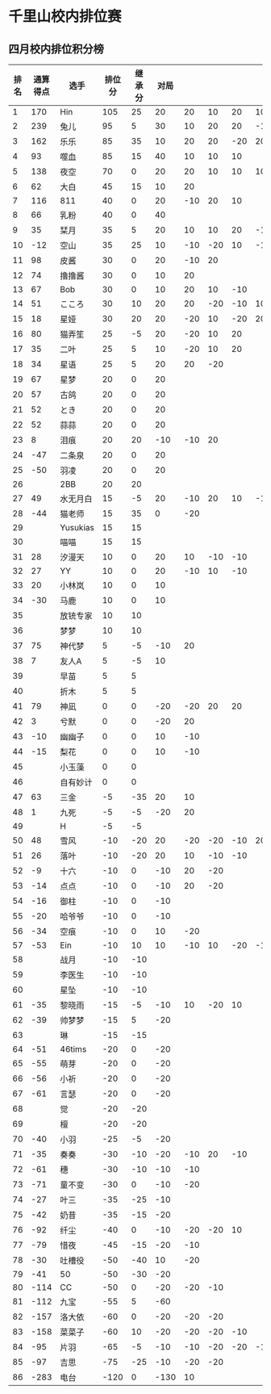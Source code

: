 # 千里山校内排位赛

## 四月校内排位积分榜

| 排名 | 通算得点   | 选手             | 排位分 | 继承分     | 对局  |    |    |    |    |    |    |    |    |    |    |
| ---- | ---------- | ---------------- | ------ | ---------- | -------- |-------- |-------- |-------- |-------- |-------- |-------- |-------- |-------- |-------- |-------- |
1|170|Hin|105|25|20|20|10|20|10||||||||||||||||||||||||||||||||
2|239|兔儿|95|5|30|10|20|20|-10|10|10|-10|20|-10|||||||||||||||||||||||||||
3|162|乐乐|85|35|10|20|20|-20|20|20|-20||||||||||||||||||||||||||||||
4|93|噬血|85|15|40|10|10|10|||||||||||||||||||||||||||||||||
5|138|夜空|70|0|20|20|10|10|10|20|-20||||||||||||||||||||||||||||||
6|62|大白|45|15|10|20|||||||||||||||||||||||||||||||||||
7|116|811|40|0|20|-10|20|10|||||||||||||||||||||||||||||||||
8|66|乳粉|40|0|40||||||||||||||||||||||||||||||||||||
9|35|栞月|35|5|20|10|10|20|-10|-10|-20|10|||||||||||||||||||||||||||||
10|-12|空山|35|25|10|-10|-20|10|-10|20|10||||||||||||||||||||||||||||||
11|98|皮酱|30|0|20|-10|20||||||||||||||||||||||||||||||||||
12|74|撸撸酱|30|0|10|20|||||||||||||||||||||||||||||||||||
13|67|Bob|30|0|10|20|10|-10|||||||||||||||||||||||||||||||||
14|51|こころ|30|10|20|20|-20|-10|10||||||||||||||||||||||||||||||||
15|18|星娅|30|20|20|-20|10|-20|20||||||||||||||||||||||||||||||||
16|80|猫弄笙|25|-5|20|-20|10|20|||||||||||||||||||||||||||||||||
17|35|二叶|25|5|10|-20|10|20|||||||||||||||||||||||||||||||||
18|34|星语|25|5|20|20|-20||||||||||||||||||||||||||||||||||
19|67|星梦|20|0|20||||||||||||||||||||||||||||||||||||
20|57|古鸽|20|0|20||||||||||||||||||||||||||||||||||||
21|52|とき|20|0|20||||||||||||||||||||||||||||||||||||
22|52|蒜蒜|20|0|20||||||||||||||||||||||||||||||||||||
23|8|泪痕|20|20|-10|-10|20||||||||||||||||||||||||||||||||||
24|-47|二条泉|20|0|20||||||||||||||||||||||||||||||||||||
25|-50|羽凌|20|0|20||||||||||||||||||||||||||||||||||||
26||2BB|20|20|||||||||||||||||||||||||||||||||||||
27|49|水无月白|15|-5|20|-10|20|10|-10|-10|10|-10|||||||||||||||||||||||||||||
28|-44|猫老师|15|35|0|-20|||||||||||||||||||||||||||||||||||
29||Yusukias|15|15|||||||||||||||||||||||||||||||||||||
30||喵喵|15|15|||||||||||||||||||||||||||||||||||||
31|28|汐漫天|10|0|20|10|-10|-10|||||||||||||||||||||||||||||||||
32|27|YY|10|0|20|-10|10|-10|||||||||||||||||||||||||||||||||
33|20|小林岚|10|0|10||||||||||||||||||||||||||||||||||||
34|-30|马鹿|10|0|10||||||||||||||||||||||||||||||||||||
35||放铳专家|10|10|||||||||||||||||||||||||||||||||||||
36||梦梦|10|10|||||||||||||||||||||||||||||||||||||
37|75|神代梦|5|-5|-10|20|||||||||||||||||||||||||||||||||||
38|7|友人A|5|-5|10||||||||||||||||||||||||||||||||||||
39||早苗|5|5|||||||||||||||||||||||||||||||||||||
40||折木|5|5|||||||||||||||||||||||||||||||||||||
41|79|神凪|0|0|-20|-20|20|20|||||||||||||||||||||||||||||||||
42|3|兮默|0|0|-20|20|||||||||||||||||||||||||||||||||||
43|-10|幽幽子|0|0|10|-10|||||||||||||||||||||||||||||||||||
44|-15|梨花|0|0|10|-10|||||||||||||||||||||||||||||||||||
45||小玉藻|0|0|||||||||||||||||||||||||||||||||||||
46||自有妙计|0|0|||||||||||||||||||||||||||||||||||||
47|63|三金|-5|-35|20|10|||||||||||||||||||||||||||||||||||
48|1|九死|-5|-5|-20|20|||||||||||||||||||||||||||||||||||
49||H|-5|-5|||||||||||||||||||||||||||||||||||||
50|48|雪风|-10|-20|20|-20|-20|-10|20|20|||||||||||||||||||||||||||||||
51|26|落叶|-10|-20|20|10|-10|-10|||||||||||||||||||||||||||||||||
52|-9|十六|-10|0|-10|20|-20||||||||||||||||||||||||||||||||||
53|-14|点点|-10|0|-10|20|-20||||||||||||||||||||||||||||||||||
54|-16|御柱|-10|0|-10||||||||||||||||||||||||||||||||||||
55|-20|哈爷爷|-10|0|-10||||||||||||||||||||||||||||||||||||
56|-34|空痕|-10|0|10|-20|||||||||||||||||||||||||||||||||||
57|-53|Ein|-10|10|10|-10|10|-20|-10||||||||||||||||||||||||||||||||
58||战月|-10|-10|||||||||||||||||||||||||||||||||||||
59||李医生|-10|-10|||||||||||||||||||||||||||||||||||||
60||星坠|-10|-10|||||||||||||||||||||||||||||||||||||
61|-35|黎晓雨|-15|-5|-10|10|-20|10|||||||||||||||||||||||||||||||||
62|-39|帅梦梦|-15|5|-20||||||||||||||||||||||||||||||||||||
63||琳|-15|-15|||||||||||||||||||||||||||||||||||||
64|-51|46tims|-20|0|-20||||||||||||||||||||||||||||||||||||
65|-55|萌芽|-20|0|-20||||||||||||||||||||||||||||||||||||
66|-56|小祈|-20|0|-20||||||||||||||||||||||||||||||||||||
67|-61|言瑟|-20|0|-20||||||||||||||||||||||||||||||||||||
68||觉|-20|-20|||||||||||||||||||||||||||||||||||||
69||檀|-20|-20|||||||||||||||||||||||||||||||||||||
70|-40|小羽|-25|-5|-20||||||||||||||||||||||||||||||||||||
71|-35|奏奏|-30|-10|-20|-10|20|-10|||||||||||||||||||||||||||||||||
72|-61|穗|-30|-10|-10|-10|||||||||||||||||||||||||||||||||||
73|-71|童不变|-30|0|-10|-20|||||||||||||||||||||||||||||||||||
74|-27|叶三|-35|-25|-10||||||||||||||||||||||||||||||||||||
75|-42|奶昔|-35|-15|-20||||||||||||||||||||||||||||||||||||
76|-92|纤尘|-40|0|-10|-20|-20|10|||||||||||||||||||||||||||||||||
77|-79|惜夜|-45|-15|-20|-10|||||||||||||||||||||||||||||||||||
78|-30|吐槽役|-50|-40|10|-20|||||||||||||||||||||||||||||||||||
79|-41|50|-50|-30|-20||||||||||||||||||||||||||||||||||||
80|-114|CC|-50|0|-20|-20|-10||||||||||||||||||||||||||||||||||
81|-112|九宝|-55|5|-60||||||||||||||||||||||||||||||||||||
82|-157|洛大依|-60|0|-20|-20|-20||||||||||||||||||||||||||||||||||
83|-158|菜菜子|-60|10|-20|-20|-20|-10|||||||||||||||||||||||||||||||||
84|-95|片羽|-65|-5|-10|-10|-20|-20|-10|-10|20||||||||||||||||||||||||||||||
85|-97|吉思|-75|-25|-10|-20|-20||||||||||||||||||||||||||||||||||
86|-283|电台|-120|0|-130|10|||||||||||||||||||||||||||||||||||
